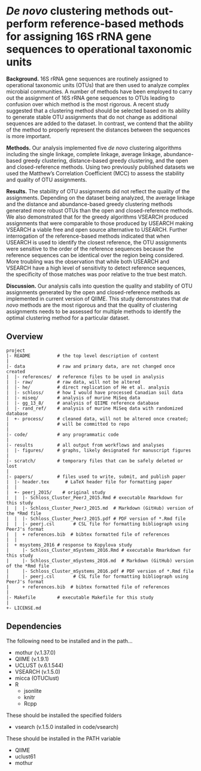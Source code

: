 ***De novo* clustering methods out-perform reference-based methods for assigning 16S rRNA gene sequences to operational taxonomic units**
=======

**Background.** 16S rRNA gene sequences are routinely assigned to operational taxonomic units (OTUs) that are then used to analyze complex microbial communities. A number of methods have been employed to carry out the assignment of 16S rRNA gene sequences to OTUs leading to confusion over which method is the most rigorous. A recent study suggested that a clustering method should be selected based on its ability to generate stable OTU assignments that do not change as additional sequences are added to the dataset. In contrast, we contend that the ability of the method to properly represent the distances between the sequences is more important.

**Methods.** Our analysis implemented five *de novo* clustering algorithms including the single linkage, complete linkage, average linkage, abundance-based greedy clustering, distance-based greedy clustering, and the open and closed-reference methods. Using two previously published datasets we used the Matthew’s Correlation Coefficient (MCC) to assess the stability and quality of OTU assignments.

**Results.** The stability of OTU assignments did not reflect the quality of the assignments. Depending on the dataset being analyzed, the average linkage and the distance and abundance-based greedy clustering methods generated more robust OTUs than the open and closed-reference methods. We also demonstrated that for the greedy algorithms VSEARCH produced assignments that were comparable to those produced by USEARCH making VSEARCH a viable free and open source alternative to USEARCH. Further interrogation of the reference-based methods indicated that when USEARCH is used to identify the closest reference, the OTU assignments were sensitive to the order of the reference sequences because the reference sequences can be identical over the region being considered. More troubling was the observation that while both USEARCH and VSEARCH have a high level of sensitivity to detect reference sequences, the specificity of those matches was poor relative to the true best match.

**Discussion.** Our analysis calls into question the quality and stability of OTU assignments generated by the open and closed-reference methods as implemented in current version of QIIME. This study demonstrates that *de novo* methods are the most rigorous and that the quality of clustering assignments needs to be assessed for multiple methods to identify the optimal clustering method for a particular dataset.



Overview
--------

    project
    |- README          # the top level description of content
    |
    |- data            # raw and primary data, are not changed once created
    |  |- references/  # reference files to be used in analysis
    |  |- raw/         # raw data, will not be altered
    |  |- he/	       # direct replication of He et al. analysis
    |  |- schloss/     # how I would have processed Canadian soil data
    |  |- miseq/       # analysis of murine MiSeq data
    |  |- gg_13_8/     # analysis of QIIME reference database
    |  |- rand_ref/    # analysis of murine MiSeq data with randomized database
    |  +- process/     # cleaned data, will not be altered once created;
    |                  # will be committed to repo
    |
    |- code/           # any programmatic code
    |
    |- results         # all output from workflows and analyses
    |  |- figures/     # graphs, likely designated for manuscript figures
    |
    |- scratch/        # temporary files that can be safely deleted or lost
    |
	|- papers/		   # files used to write, submit, and publish paper
	|  |- header.tex      # LaTeX header file for formatting paper
    |  |
	|  +- peerj_2015/    # original study
	|  |  |- Schloss_Cluster_PeerJ_2015.Rmd # executable Rmarkdown for this study
	|  |  |- Schloss_Cluster_PeerJ_2015.md  # Markdown (GitHub) version of the *Rmd file
	|  |  |- Schloss_Cluster_PeerJ_2015.pdf # PDF version of *.Rmd file
	|  |  |- peerj.csl       # CSL file for formatting bibliograph using PeerJ's format
	|  |  + references.bib  # bibtex formatted file of references
	|  |
	|  + msystems_2016 # response to Kopylova study
	|     |- Schloss_Cluster_mSystems_2016.Rmd # executable Rmarkdown for this study
	|     |- Schloss_Cluster_mSystems_2016.md  # Markdown (GitHub) version of the *Rmd file
	|     |- Schloss_Cluster_mSystems_2016.pdf # PDF version of *.Rmd file
	|     |- peerj.csl       # CSL file for formatting bibliograph using PeerJ's format
	|     + references.bib  # bibtex formatted file of references
	|
    |- Makefile        # executable Makefile for this study
    |
    +- LICENSE.md



Dependencies
------------
The following need to be installed and in the path...
* mothur (v.1.37.0)
* QIIME (v.1.9.1)
* UCLUST (v.6.1.544)
* VSEARCH (v.1.5.0)
* micca (OTUClust)
* R
	+ jsonlite
    + knitr
    + Rcpp



These should be installed the specified folders
* vsearch (v.1.5.0 installed in code/vsearch)

These should be installed in the PATH variable
* QIIME
* uclust61
* mothur
